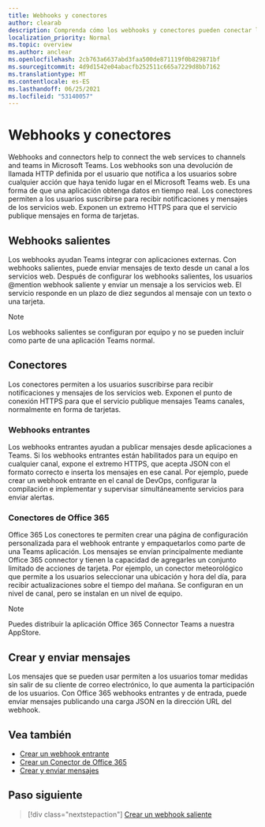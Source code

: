 ```yaml
---
title: Webhooks y conectores
author: clearab
description: Comprenda cómo los webhooks y conectores pueden conectar los servicios web al Teams cliente.
localization_priority: Normal
ms.topic: overview
ms.author: anclear
ms.openlocfilehash: 2cb763a6637abd3faa500de871119f0b829871bf
ms.sourcegitcommit: 4d9d1542e04abacfb252511c665a7229d8bb7162
ms.translationtype: MT
ms.contentlocale: es-ES
ms.lasthandoff: 06/25/2021
ms.locfileid: "53140057"
---
```

# <a name="webhooks-and-connectors"></a>Webhooks y conectores

Webhooks and connectors help to connect the web services to channels and teams in Microsoft Teams. Los webhooks son una devolución de llamada HTTP definida por el usuario que notifica a los usuarios sobre cualquier acción que haya tenido lugar en el Microsoft Teams web. Es una forma de que una aplicación obtenga datos en tiempo real. Los conectores permiten a los usuarios suscribirse para recibir notificaciones y mensajes de los servicios web. Exponen un extremo HTTPS para que el servicio publique mensajes en forma de tarjetas.

## <a name="outgoing-webhooks"></a>Webhooks salientes

Los webhooks ayudan Teams integrar con aplicaciones externas. Con webhooks salientes, puede enviar mensajes de texto desde un canal a los servicios web. Después de configurar los webhooks salientes, los usuarios @mention webhook saliente y enviar un mensaje a los servicios web. El servicio responde en un plazo de diez segundos al mensaje con un texto o una tarjeta.

> [!NOTE]
> Los webhooks salientes se configuran por equipo y no se pueden incluir como parte de una aplicación Teams normal.

## <a name="connectors"></a>Conectores

Los conectores permiten a los usuarios suscribirse para recibir notificaciones y mensajes de los servicios web. Exponen el punto de conexión HTTPS para que el servicio publique mensajes Teams canales, normalmente en forma de tarjetas.

### <a name="incoming-webhooks"></a>Webhooks entrantes

Los webhooks entrantes ayudan a publicar mensajes desde aplicaciones a Teams. Si los webhooks entrantes están habilitados para un equipo en cualquier canal, expone el extremo HTTPS, que acepta JSON con el formato correcto e inserta los mensajes en ese canal. Por ejemplo, puede crear un webhook entrante en el canal de DevOps, configurar la compilación e implementar y supervisar simultáneamente servicios para enviar alertas.

### <a name="office-365-connectors"></a>Conectores de Office 365

Office 365 Los conectores te permiten crear una página de configuración personalizada para el webhook entrante y empaquetarlos como parte de una Teams aplicación. Los mensajes se envían principalmente mediante Office 365 connector y tienen la capacidad de agregarles un conjunto limitado de acciones de tarjeta. Por ejemplo, un conector meteorológico que permite a los usuarios seleccionar una ubicación y hora del día, para recibir actualizaciones sobre el tiempo del mañana. Se configuran en un nivel de canal, pero se instalan en un nivel de equipo.

> [!NOTE]
> Puedes distribuir la aplicación Office 365 Connector Teams a nuestra AppStore.

## <a name="create-and-send-messages"></a>Crear y enviar mensajes

Los mensajes que se pueden usar permiten a los usuarios tomar medidas sin salir de su cliente de correo electrónico, lo que aumenta la participación de los usuarios. Con Office 365 webhooks entrantes y de entrada, puede enviar mensajes publicando una carga JSON en la dirección URL del webhook.

## <a name="see-also"></a>Vea también

* [Crear un webhook entrante](~/webhooks-and-connectors/how-to/add-incoming-webhook.md)
* [Crear un Conector de Office 365](~/webhooks-and-connectors/how-to/connectors-creating.md)
* [Crear y enviar mensajes](~/webhooks-and-connectors/how-to/connectors-using.md)

## <a name="next-step"></a>Paso siguiente

> [!div class="nextstepaction"]
> [Crear un webhook saliente](~/webhooks-and-connectors/how-to/add-outgoing-webhook.md)
